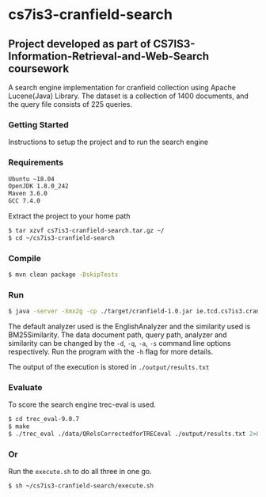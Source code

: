 # cs7is3-cranfield-search

## Project developed as part of CS7IS3-Information-Retrieval-and-Web-Search coursework

A search engine implementation for cranfield collection using Apache Lucene(Java) Library.
The dataset is a collection of 1400 documents, and the query file consists of 225 queries.

### Getting Started

Instructions to setup the project and to run the search engine

### Requirements

```txt
Ubuntu ~18.04
OpenJDK 1.8.0_242
Maven 3.6.0
GCC 7.4.0
```

Extract the project to your home path

```sh
$ tar xzvf cs7is3-cranfield-search.tar.gz ~/
$ cd ~/cs7is3-cranfield-search
```

### Compile

 ```sh
$ mvn clean package -DskipTests
```

### Run

```sh
$ java -server -Xmx2g -cp ./target/cranfield-1.0.jar ie.tcd.cs7is3.cranfield.App
```
The default analyzer used is the EnglishAnalyzer and the similarity used is BM25Similarity.
The data document path, query path, analyzer and similarity can be changed by the `-d`, `-q`, `-a`, `-s` command line options respectively. Run the program with the `-h` flag for more details.

The output of the execution is stored in `./output/results.txt`

### Evaluate

To score the search engine trec-eval is used. 

```sh
$ cd trec_eval-9.0.7
$ make
$ ./trec_eval ./data/QRelsCorrectedforTRECeval ./output/results.txt 2>&1 | tee ./output/trec_eval_score.txt
```

### Or

Run the `execute.sh` to do all three in one go.

```sh
$ sh ~/cs7is3-cranfield-search/execute.sh
```



